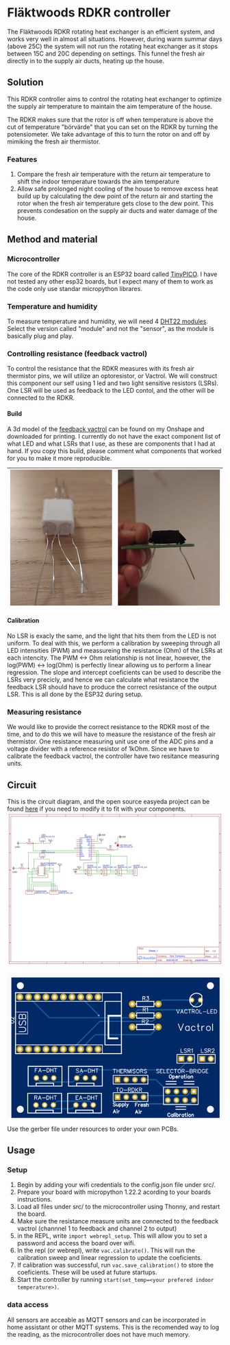 # Fläktwoods RDKR controller
The Fläktwoods RDKR rotating heat exchanger is an efficient system, and works very well in almost all situations. However, during warm summar days (above 25C) the system will not run the rotating heat exchanger as it stops between 15C and 20C depending on settings. This funnel the fresh air directly in to the supply air ducts, heating up the house.

## Solution
This RDKR controller aims to control the rotating heat exchanger to optimize the supply air temperature to maintain the aim temperature of the house.

The RDKR makes sure that the rotor is off when temperature is above the cut of temperature "börvärde" that you can set on the RDKR by turning the potensiometer. We take advantage of this to turn the rotor on and off by mimiking the fresh air thermistor.  

### Features
1. Compare the fresh air temperature with the return air temperature to shift the indoor temperature towards the aim temperature
2. Allow safe prolonged night cooling of the house to remove excess heat build up by calculating the dew point of the return air and starting the rotor when the fresh air temperature gets close to the dew point. This prevents condesation on the supply air ducts and water damage of the house.

## Method and material
### Microcontroller
The core of the RDKR controller is an ESP32 board called [TinyPICO](https://www.tinypico.com/). I have not tested any other esp32 boards, but I expect many of them to work as the code only use standar micropython librares.

### Temperature and humidity
To measure temperature and humidity, we will need 4 [DHT22 modules](https://www.amazon.com/HiLetgo-Temperature-Humidity-Electronic-Practice/dp/B0795F19W6/ref=sr_1_1_sspa?dib=eyJ2IjoiMSJ9.lL6dvViaA6cmFqgObjaog33xvnXysNAi8aZzhkrAPQtxaga36zggQUa30IlH1lTK_EcrYI8snq931u9ejeC9TippgFcyZpKDY7uPcrLRo48WBM2oU8X3UKpDX5VS0spX1bANi0XGpi1njNZ-8bMlR6TVooVcNa6eJ667SaMvMZqRCXyhFvu030Iwh_gK0sxApqC8YdgpH9qqaCnZVDiBu97zEFh-5VmG7VqKucxaBJo.rP1uZoxulgevSXPBJhsO7umReoTGEqONU54qa0Gt7u8&dib_tag=se&keywords=dht22&qid=1718041622&sr=8-1-spons&sp_csd=d2lkZ2V0TmFtZT1zcF9hdGY&th=1). Select the version called "module" and not the "sensor", as the module is basically plug and play.

### Controlling resistance (feedback vactrol)
To control the resistance that the RDKR measures with its fresh air thermistor pins, we will utilize an optoresistor, or Vactrol. We will construct this component our self using 1 led and two light sensitive resistors (LSRs). One LSR will be used as feedback to the LED contol, and the other will be connected to the RDKR. 

#### Build
A 3d model of the [feedback vactrol](https://cad.onshape.com/documents/d5db8724f7444de833602895/w/5097aa9532875356a5bfe0b9/e/74707de9a877e431fe2569b8?renderMode=0&uiState=66673e9433603938000e96be) can be found on my Onshape and downloaded for printing. I currently do not have the exact component list of what LED and what LSRs that I use, as these are components that I had at hand. If you copy this build, please comment what components that worked for you to make it more reproducible. 

|![Vactrol before lightprotection](resources/vactrol_uninsulated.jpg) | ![Vactrol covered in electrical tape](resources/vactrol_onboard.jpg) |
|------------------------|------------------------|


#### Calibration
No LSR is exacly the same, and the light that hits them from the LED is not uniform. To deal with this, we perform a calibration by sweeping through all LED intensities (PWM) and meassureing the resistance (Ohm) of the LSRs at each intencity. The PWM <-> Ohm relationship is not linear, however, the log(PWM) <-> log(Ohm) is perfectly linear allowing us to perform a linear regression. The slope and intercept coeficients can be used to describe the LSRs very precicly, and hence we can calculate what resistance the feedback LSR should have to produce the correct resistance of the output LSR. This is all done by the ESP32 during setup.

### Measuring resistance
We would like to provide the correct resistance to the RDKR most of the time, and to do this we will have to measure the resistance of the fresh air thermistor. One resistance measuring unit use one of the ADC pins and a voltage divider with a reference resistor of 1kOhm. Since we have to calibrate the feedback vactrol, the controller have two resitance measuring units.

## Circuit
This is the circuit diagram, and the open source easyeda project can be found [here](https://oshwlab.com/jetjakobsson/rdkr-controller) if you need to modify it to fit with your components.
![circuit diagram](resources/Schematic_RDKR-controller_2024-11-18.svg)

![PCB from gerber file](resources/PCB.png)

Use the gerber file under resources to order your own PCBs.


## Usage
### Setup
1. Begin by adding your wifi credentials to the config.json file under src/.
2. Prepare your board with micropython 1.22.2 acording to your boards instructions.
3. Load all files under src/ to the microcontroller using Thonny, and restart the board.
4. Make sure the resistance measure units are connected to the feedback vactrol (channnel 1 to feedback and channel 2 to output)
5. in the REPL, write `import webrepl_setup`. This will allow you to set a password and access the board over wifi.
6. In the repl (or webrepl), write `vac.calibrate()`. This will run the calibration sweep and linear regression to update the coeficients.
7. If calibration was successful, run `vac.save_calibration()` to store the coeficients. These will be used at future startups.
8. Start the controller by running `start(set_temp=<your prefered indoor temperature>)`.
   
### data access
All sensors are acceable as MQTT sensors and can be incorporated in home assistant or other MQTT systems. This is the recomended way to log the reading, as the microcontroller does not have much memory.



